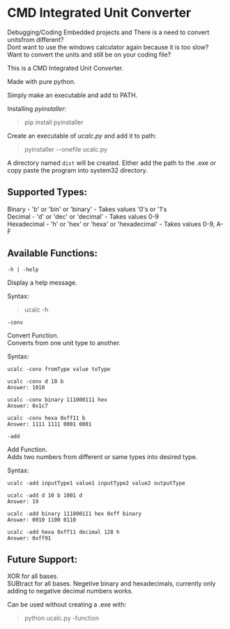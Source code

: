 # CMD Integrated Unit Converter

Debugging/Coding Embedded projects and There is a need to convert unitsfrom different?<br>
Dont want to use the windows calculator again because it is too slow?<br>
Want to convert the units and still be on your coding file?<br>

This is a CMD Integrated Unit Converter.

Made with pure python.

Simply make an executable and add to PATH.

Installing _pyinstaller_:
>pip install pyinstaller

Create an executable of _ucalc.py_ and add it to path:
>pyinstaller --onefile ucalc.py

A directory named `dist` will be created.
Either add the path to the .exe or copy paste the program into system32 directory.

## Supported Types:

Binary      - 'b' or 'bin' or 'binary'                - Takes values '0's or '1's<br>
Decimal     - 'd' or 'dec' or 'decimal'               - Takes values 0-9<br>
Hexadecimal - 'h' or 'hex' or 'hexa' or 'hexadecimal' - Takes values 0-9, A-F<br>

## Available Functions:

`-h | -help` <br>

Display a help message.

Syntax:
>ucalc -h

`-conv`<br>

Convert Function.<br>
Converts from one unit type to another.

Syntax:
```
ucalc -conv fromType value toType
```        
```
ucalc -conv d 10 b
Answer: 1010

ucalc -conv binary 111000111 hex
Answer: 0x1c7

ucalc -conv hexa 0xff11 b
Answer: 1111 1111 0001 0001
```

`-add`<br>

Add Function.<br>
Adds two numbers from different or same types into desired type.<br>

Syntax:
```
ucalc -add inputType1 value1 inputType2 value2 outputType
```
```
ucalc -add d 10 b 1001 d
Answer: 19

ucalc -add binary 111000111 hex 0xff binary
Answer: 0010 1100 0110

ucalc -add hexa 0xff11 decimal 128 h
Answer: 0xff91
```
## Future Support:
XOR for all bases.<br>
SUBtract for all bases.
Negetive binary and hexadecimals, currently only adding to negative decimal numbers works.


Can be used without creating a .exe with:
>python ucalc.py -function 


